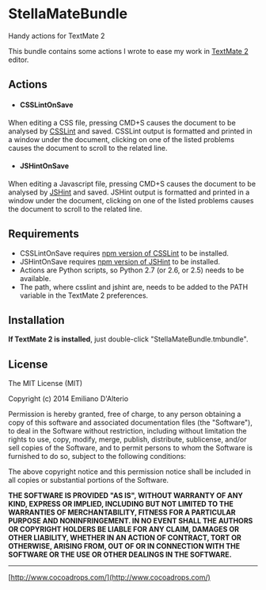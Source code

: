 StellaMateBundle
==================

Handy actions for TextMate 2

This bundle contains some actions I wrote to ease my work in [TextMate 2](https://github.com/textmate/textmate) editor.

## Actions
* #### CSSLintOnSave
When editing a CSS file, pressing CMD+S causes the document to be analysed by [CSSLint](http://csslint.net/) and saved.
CSSLint output is formatted and printed in a window under the document, clicking on one of the listed problems causes the document to scroll to the related line.

* #### JSHintOnSave
When editing a Javascript file, pressing CMD+S causes the document to be analysed by [JSHint](http://jshint.com/) and saved.
JSHint output is formatted and printed in a window under the document, clicking on one of the listed problems causes the document to scroll to the related line.

## Requirements
* CSSLintOnSave requires [npm version of CSSLint](https://github.com/CSSLint/csslint/wiki/Command-line-interface) to be installed.
* JSHintOnSave requires [npm version of JSHint](http://jshint.com/install/) to be installed.
* Actions are Python scripts, so Python 2.7 (or 2.6, or 2.5) needs to be available.
* The path, where csslint and jshint are, needs to be added to the PATH variable in the TextMate 2 preferences.

## Installation
**If TextMate 2 is installed**, just double-click "StellaMateBundle.tmbundle".

## License
The MIT License (MIT)

Copyright (c) 2014 Emiliano D'Alterio

Permission is hereby granted, free of charge, to any person obtaining a copy
of this software and associated documentation files (the "Software"), to deal
in the Software without restriction, including without limitation the rights
to use, copy, modify, merge, publish, distribute, sublicense, and/or sell
copies of the Software, and to permit persons to whom the Software is
furnished to do so, subject to the following conditions:

The above copyright notice and this permission notice shall be included in all
copies or substantial portions of the Software.

**THE SOFTWARE IS PROVIDED "AS IS", WITHOUT WARRANTY OF ANY KIND, EXPRESS OR
IMPLIED, INCLUDING BUT NOT LIMITED TO THE WARRANTIES OF MERCHANTABILITY,
FITNESS FOR A PARTICULAR PURPOSE AND NONINFRINGEMENT. IN NO EVENT SHALL THE
AUTHORS OR COPYRIGHT HOLDERS BE LIABLE FOR ANY CLAIM, DAMAGES OR OTHER
LIABILITY, WHETHER IN AN ACTION OF CONTRACT, TORT OR OTHERWISE, ARISING FROM,
OUT OF OR IN CONNECTION WITH THE SOFTWARE OR THE USE OR OTHER DEALINGS IN THE
SOFTWARE.**



- - -
[http://www.cocoadrops.com/](http://www.cocoadrops.com/)
